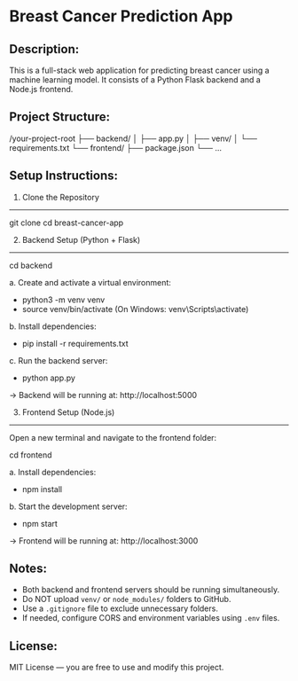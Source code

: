 Breast Cancer Prediction App
============================

Description:
------------
This is a full-stack web application for predicting breast cancer using a machine learning model. 
It consists of a Python Flask backend and a Node.js frontend.

Project Structure:
------------------
/your-project-root
├── backend/
│   ├── app.py
│   ├── venv/
│   └── requirements.txt
└── frontend/
    ├── package.json
    └── ...

Setup Instructions:
-------------------

1. Clone the Repository
-----------------------
git clone <insert path here>
cd breast-cancer-app

2. Backend Setup (Python + Flask)
---------------------------------
cd backend

a. Create and activate a virtual environment:
   - python3 -m venv venv
   - source venv/bin/activate   (On Windows: venv\Scripts\activate)

b. Install dependencies:
   - pip install -r requirements.txt

c. Run the backend server:
   - python app.py

   -> Backend will be running at: http://localhost:5000

3. Frontend Setup (Node.js)
---------------------------
Open a new terminal and navigate to the frontend folder:

cd frontend

a. Install dependencies:
   - npm install

b. Start the development server:
   - npm start

   -> Frontend will be running at: http://localhost:3000

Notes:
------
- Both backend and frontend servers should be running simultaneously.
- Do NOT upload `venv/` or `node_modules/` folders to GitHub.
- Use a `.gitignore` file to exclude unnecessary folders.
- If needed, configure CORS and environment variables using `.env` files.

License:
--------
MIT License — you are free to use and modify this project.
